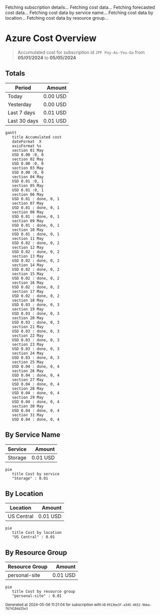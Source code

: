 Fetching subscription details...
Fetching cost data...
Fetching forecasted cost data...
Fetching cost data by service name...
Fetching cost data by location...
Fetching cost data by resource group...
# Azure Cost Overview

> Accumulated cost for subscription id `JPF Pay-As-You-Go` from **05/01/2024** to **05/05/2024**

## Totals

|Period|Amount|
|---|---:|
|Today|0.00 USD|
|Yesterday|0.00 USD|
|Last 7 days|0.01 USD|
|Last 30 days|0.01 USD|

```mermaid
gantt
   title Accumulated cost
   dateFormat  X
   axisFormat %s
   section 01 May
   USD 0.00 :0, 0
   section 02 May
   USD 0.00 :0, 0
   section 03 May
   USD 0.00 :0, 0
   section 04 May
   USD 0.01 :0, 1
   section 05 May
   USD 0.01 :0, 1
   section 06 May
   USD 0.01 : done, 0, 1
   section 07 May
   USD 0.01 : done, 0, 1
   section 08 May
   USD 0.01 : done, 0, 1
   section 09 May
   USD 0.01 : done, 0, 1
   section 10 May
   USD 0.01 : done, 0, 1
   section 11 May
   USD 0.02 : done, 0, 2
   section 12 May
   USD 0.02 : done, 0, 2
   section 13 May
   USD 0.02 : done, 0, 2
   section 14 May
   USD 0.02 : done, 0, 2
   section 15 May
   USD 0.02 : done, 0, 2
   section 16 May
   USD 0.02 : done, 0, 2
   section 17 May
   USD 0.02 : done, 0, 2
   section 18 May
   USD 0.03 : done, 0, 3
   section 19 May
   USD 0.03 : done, 0, 3
   section 20 May
   USD 0.03 : done, 0, 3
   section 21 May
   USD 0.03 : done, 0, 3
   section 22 May
   USD 0.03 : done, 0, 3
   section 23 May
   USD 0.03 : done, 0, 3
   section 24 May
   USD 0.03 : done, 0, 3
   section 25 May
   USD 0.04 : done, 0, 4
   section 26 May
   USD 0.04 : done, 0, 4
   section 27 May
   USD 0.04 : done, 0, 4
   section 28 May
   USD 0.04 : done, 0, 4
   section 29 May
   USD 0.04 : done, 0, 4
   section 30 May
   USD 0.04 : done, 0, 4
   section 31 May
   USD 0.04 : done, 0, 4
```

## By Service Name

|Service|Amount|
|---|---:|
|Storage|0.01 USD|

```mermaid
pie
   title Cost by service
   "Storage" : 0.01
```

## By Location

|Location|Amount|
|---|---:|
|US Central|0.01 USD|

```mermaid
pie
   title Cost by location
   "US Central" : 0.01
```

## By Resource Group

|Resource Group|Amount|
|---|---:|
|personal-site|0.01 USD|

```mermaid
pie
   title Cost by resource group
   "personal-site" : 0.01
```

<sup>Generated at 2024-05-06 11:21:04 for subscription with id `4913be3f-a345-4652-9bba-767418dd25e3`</sup>
